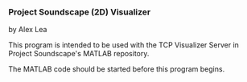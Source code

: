 ### Project Soundscape (2D) Visualizer
by Alex Lea

This program is intended to be used with the TCP Visualizer Server in Project Soundscape's MATLAB repository.

The MATLAB code should be started before this program begins.
